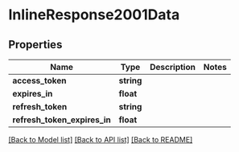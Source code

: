 # InlineResponse2001Data

## Properties
Name | Type | Description | Notes
------------ | ------------- | ------------- | -------------
**access_token** | **string** |  | 
**expires_in** | **float** |  | 
**refresh_token** | **string** |  | 
**refresh_token_expires_in** | **float** |  | 

[[Back to Model list]](../README.md#documentation-for-models) [[Back to API list]](../README.md#documentation-for-api-endpoints) [[Back to README]](../README.md)


